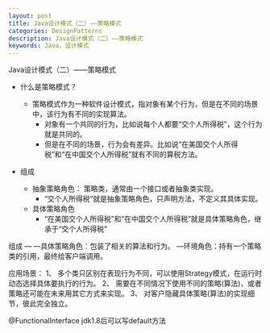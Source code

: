 ```yaml
---
layout: post
title: Java设计模式（二）——策略模式
categories: DesignPatterns
description: Java设计模式（二）——策略模式
keywords: Java，设计模式
---
```


Java设计模式（二）——策略模式

- 什么是策略模式？

	- 策略模式作为一种软件设计模式，指对象有某个行为，但是在不同的场景中，该行为有不同的实现算法。
		- 对象有一个共同的行为，比如说每个人都要“交个人所得税”，这个行为就是共同的。
		- 但是在不同的场景，行为会有差异。比如说“在美国交个人所得税”和“在中国交个人所得税”就有不同的算税方法。
- 组成
	- 抽象策略角色： 策略类，通常由一个接口或者抽象类实现。
		- “交个人所得税”就是抽象策略角色，只声明方法，不定义其具体实现。
	- 具体策略角色
		- “在美国交个人所得税”和“在中国交个人所得税”就是具体策略角色，继承于“交个人所得税”

组成
—
—具体策略角色：包装了相关的算法和行为。
—环境角色：持有一个策略类的引用，最终给客户端调用。

应用场景：
1、 多个类只区别在表现行为不同，可以使用Strategy模式，在运行时动态选择具体要执行的行为。
2、 需要在不同情况下使用不同的策略(算法)，或者策略还可能在未来用其它方式来实现。
3、 对客户隐藏具体策略(算法)的实现细节，彼此完全独立。

@FunctionalInterface
jdk1.8后可以写default方法